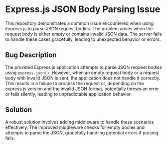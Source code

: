 # Express.js JSON Body Parsing Issue

This repository demonstrates a common issue encountered when using Express.js to parse JSON request bodies.  The problem arises when the request body is either empty or contains invalid JSON data.  The server fails to handle these cases gracefully, leading to unexpected behavior or errors.

## Bug Description

The provided Express.js application attempts to parse JSON request bodies using `express.json()`. However, when an empty request body or a request body with invalid JSON is sent, the application does not handle it correctly.  This results in a failure to process the request or, depending on the express.js version and the invalid JSON format, potentially throws an error or fails silently, leading to unpredictable application behavior.

## Solution

A robust solution involves adding middleware to handle these scenarios effectively.  The improved middleware checks for empty bodies and attempts to parse the JSON, gracefully handling potential errors if parsing fails.